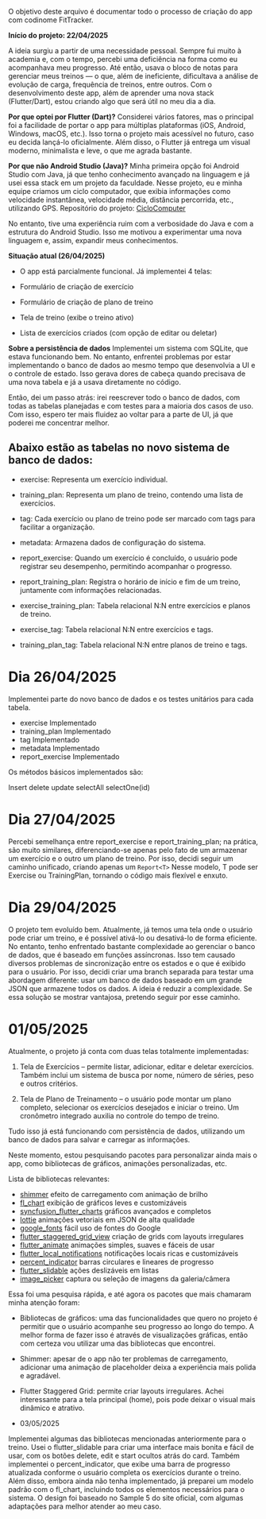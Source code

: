 O objetivo deste arquivo é documentar todo o processo de criação do app com codinome FitTracker.

**Início do projeto: 22/04/2025**

A ideia surgiu a partir de uma necessidade pessoal. Sempre fui muito à academia e, com o tempo, percebi uma deficiência na forma como eu acompanhava meu progresso. Até então, usava o bloco de notas para gerenciar meus treinos — o que, além de ineficiente, dificultava a análise de evolução de carga, frequência de treinos, entre outros. Com o desenvolvimento deste app, além de aprender uma nova stack (Flutter/Dart), estou criando algo que será útil no meu dia a dia.

**Por que optei por Flutter (Dart)?**
Considerei vários fatores, mas o principal foi a facilidade de portar o app para múltiplas plataformas (iOS, Android, Windows, macOS, etc.). Isso torna o projeto mais acessível no futuro, caso eu decida lançá-lo oficialmente. Além disso, o Flutter já entrega um visual moderno, minimalista e leve, o que me agrada bastante.

**Por que não Android Studio (Java)?**
Minha primeira opção foi Android Studio com Java, já que tenho conhecimento avançado na linguagem e já usei essa stack em um projeto da faculdade. Nesse projeto, eu e minha equipe criamos um ciclo computador, que exibia informações como velocidade instantânea, velocidade média, distância percorrida, etc., utilizando GPS.
Repositório do projeto: [CicloComputer](https://github.com/LucasKalil-Programador/CicloComputer)

No entanto, tive uma experiência ruim com a verbosidade do Java e com a estrutura do Android Studio. Isso me motivou a experimentar uma nova linguagem e, assim, expandir meus conhecimentos.

**Situação atual (26/04/2025)**
- O app está parcialmente funcional. Já implementei 4 telas:

- Formulário de criação de exercício

- Formulário de criação de plano de treino

- Tela de treino (exibe o treino ativo)

- Lista de exercícios criados (com opção de editar ou deletar)

**Sobre a persistência de dados**
Implementei um sistema com SQLite, que estava funcionando bem. No entanto, enfrentei problemas por estar implementando o banco de dados ao mesmo tempo que desenvolvia a UI e o controle de estado. Isso gerava dores de cabeça quando precisava de uma nova tabela e já a usava diretamente no código.

Então, dei um passo atrás: irei reescrever todo o banco de dados, com todas as tabelas planejadas e com testes para a maioria dos casos de uso. Com isso, espero ter mais fluidez ao voltar para a parte de UI, já que poderei me concentrar melhor.

## Abaixo estão as tabelas no novo sistema de banco de dados:

- exercise: Representa um exercício individual.

- training_plan: Representa um plano de treino, contendo uma lista de exercícios.

- tag: Cada exercício ou plano de treino pode ser marcado com tags para facilitar a organização.

- metadata: Armazena dados de configuração do sistema.

- report_exercise: Quando um exercício é concluído, o usuário pode registrar seu desempenho, permitindo acompanhar o progresso.

- report_training_plan: Registra o horário de início e fim de um treino, juntamente com informações relacionadas.

- exercise_training_plan: Tabela relacional N:N entre exercícios e planos de treino.

- exercise_tag: Tabela relacional N:N entre exercícios e tags.

- training_plan_tag: Tabela relacional N:N entre planos de treino e tags.

# Dia 26/04/2025

Implementei parte do novo banco de dados e os testes unitários para cada tabela.

- exercise        Implementado
- training_plan   Implementado
- tag             Implementado
- metadata        Implementado
- report_exercise Implementado

Os métodos básicos implementados são:

Insert
delete
update
selectAll
selectOne(id)

# Dia 27/04/2025

Percebi semelhança entre report_exercise e report_training_plan; na prática, são muito similares, diferenciando-se apenas pelo fato de um armazenar um exercício e o outro um plano de treino. Por isso, decidi seguir um caminho unificado, criando apenas um `Report<T>` Nesse modelo, T pode ser Exercise ou TrainingPlan, tornando o código mais flexível e enxuto.

# Dia 29/04/2025

O projeto tem evoluído bem. Atualmente, já temos uma tela onde o usuário pode criar um treino, e é possível ativá-lo ou desativá-lo de forma eficiente. No entanto, tenho enfrentado bastante complexidade ao gerenciar o banco de dados, que é baseado em funções assíncronas. Isso tem causado diversos problemas de sincronização entre os estados e o que é exibido para o usuário. Por isso, decidi criar uma branch separada para testar uma abordagem diferente: usar um banco de dados baseado em um grande JSON que armazene todos os dados. A ideia é reduzir a complexidade. Se essa solução se mostrar vantajosa, pretendo seguir por esse caminho.

# 01/05/2025
Atualmente, o projeto já conta com duas telas totalmente implementadas:

1. Tela de Exercícios – permite listar, adicionar, editar e deletar exercícios. Também inclui um sistema de busca por nome, número de séries, peso e outros critérios.

2. Tela de Plano de Treinamento – o usuário pode montar um plano completo, selecionar os exercícios desejados e iniciar o treino. Um cronômetro integrado auxilia no controle do tempo de treino.

Tudo isso já está funcionando com persistência de dados, utilizando um banco de dados para salvar e carregar as informações.

Neste momento, estou pesquisando pacotes para personalizar ainda mais o app, como bibliotecas de gráficos, animações personalizadas, etc.

Lista de bibliotecas relevantes:

- [shimmer](https://pub.dev/packages/shimmer) efeito de carregamento com animação de brilho 
- [fl_chart](https://pub.dev/packages/fl_chart) exibição de gráficos leves e customizáveis
- [syncfusion_flutter_charts](https://pub.dev/packages/syncfusion_flutter_charts) gráficos avançados e completos
- [lottie](https://pub.dev/packages/lottie) animações vetoriais em JSON de alta qualidade
- [google_fonts](https://pub.dev/packages/google_fonts) fácil uso de fontes do Google
- [flutter_staggered_grid_view](https://pub.dev/packages/flutter_staggered_grid_view) criação de grids com layouts irregulares
- [flutter_animate](https://pub.dev/packages/flutter_animate)  animações simples, suaves e fáceis de usar
- [flutter_local_notifications](https://pub.dev/packages/flutter_local_notifications) notificações locais ricas e customizáveis
- [percent_indicator](https://pub.dev/packages/percent_indicator) barras circulares e lineares de progresso
- [flutter_slidable](https://pub.dev/packages/flutter_slidable) ações deslizáveis em listas
- [image_picker](https://pub.dev/packages/image_picker) captura ou seleção de imagens da galeria/câmera

Essa foi uma pesquisa rápida, e até agora os pacotes que mais chamaram minha atenção foram:

- Bibliotecas de gráficos: uma das funcionalidades que quero no projeto é permitir que o usuário acompanhe seu progresso ao longo do tempo. A melhor forma de fazer isso é através de visualizações gráficas, então com certeza vou utilizar uma das bibliotecas que encontrei.

- Shimmer: apesar de o app não ter problemas de carregamento, adicionar uma animação de placeholder deixa a experiência mais polida e agradável.

- Flutter Staggered Grid: permite criar layouts irregulares. Achei interessante para a tela principal (home), pois pode deixar o visual mais dinâmico e atrativo.

- 03/05/2025

Implementei algumas das bibliotecas mencionadas anteriormente para o treino. Usei o flutter_slidable para criar uma interface mais bonita e fácil de usar, com os botões delete, edit e start ocultos atrás do card. Também implementei o percent_indicator, que exibe uma barra de progresso atualizada conforme o usuário completa os exercícios durante o treino. Além disso, embora ainda não tenha implementado, já preparei um modelo padrão com o fl_chart, incluindo todos os elementos necessários para o sistema. O design foi baseado no Sample 5 do site oficial, com algumas adaptações para melhor atender ao meu caso.